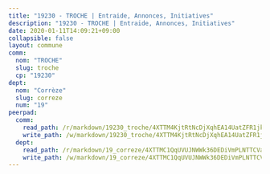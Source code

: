 ```yaml
---
title: "19230 - TROCHE | Entraide, Annonces, Initiatives"
description: "19230 - TROCHE | Entraide, Annonces, Initiatives"
date: 2020-01-11T14:09:21+09:00
collapsible: false
layout: commune
comm:
  nom: "TROCHE"
  slug: troche
  cp: "19230"
dept:
  nom: "Corrèze"
  slug: correze
  num: "19"
peerpad:
  comm:
    read_path: /r/markdown/19230_troche/4XTTM4KjtRtNcDjXqhEA14UatZFR1jku5V6M4ozaoJeWiXQEY
    write_path: /w/markdown/19230_troche/4XTTM4KjtRtNcDjXqhEA14UatZFR1jku5V6M4ozaoJeWiXQEY-K3TgUXZ81gCrpw7sX7ra66iQnu4ZrTQW5HxqGQ2MqPU7KRHuBz482WcaCb7N6GFkH6qSUhRk6qTkpqKvHZ37eaYxYPRyKSFyUvKyHY59kBJ1tzG6D4gV1qYoLsVwmHXwg4QwqBVn
  dept:
    read_path: /r/markdown/19_correze/4XTTMC1QqUVUJNWWk36DEDiVmPLNTTCVay5E5gwEvpSf36VsS
    write_path: /w/markdown/19_correze/4XTTMC1QqUVUJNWWk36DEDiVmPLNTTCVay5E5gwEvpSf36VsS-K3TgUzu4fqyixiBZaA5Ejd2iCC9xJnV2MqYc8L2r22c4qVWWx9VnJmMAAFTQjLmwLDBGZ9pgHdAtPGZHV6pZb6y2bhgaqXFUJ1Fp1QgihzJpszTr9ow8JcXoeYzTUZfY7Rzzn9sS
---
```


